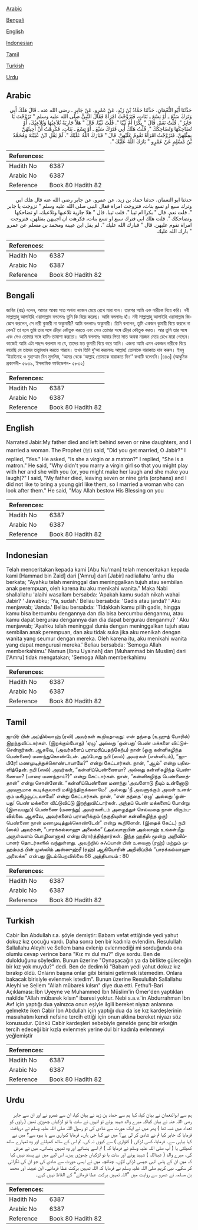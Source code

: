 [Arabic](#arabic)

[Bengali](#bengali)

[English](#english)

[Indonesian](#indonesian)

[Tamil](#tamil)

[Turkish](#turkish)

[Urdu](#urdu)

## Arabic


<div dir="rtl" lang="ar" style={{fontSize:'larger',backgroundColor:'#f8f9fa',padding:20}}>
حَدَّثَنَا أَبُو النُّعْمَانِ، حَدَّثَنَا حَمَّادُ بْنُ زَيْدٍ، عَنْ عَمْرٍو، عَنْ جَابِرٍ ـ رضى الله عنه ـ قَالَ هَلَكَ أَبِي وَتَرَكَ سَبْعَ ـ أَوْ تِسْعَ ـ بَنَاتٍ، فَتَزَوَّجْتُ امْرَأَةً فَقَالَ النَّبِيُّ صلى الله عليه وسلم ‏"‏ تَزَوَّجْتَ يَا جَابِرُ ‏"‏‏.‏ قُلْتُ نَعَمْ‏.‏ قَالَ ‏"‏ بِكْرًا أَمْ ثَيِّبًا ‏"‏‏.‏ قُلْتُ ثَيِّبًا‏.‏ قَالَ ‏"‏ هَلاَّ جَارِيَةً تُلاَعِبُهَا وَتُلاَعِبُكَ، أَوْ تُضَاحِكُهَا وَتُضَاحِكُكَ ‏"‏‏.‏ قُلْتُ هَلَكَ أَبِي فَتَرَكَ سَبْعَ ـ أَوْ تِسْعَ ـ بَنَاتٍ، فَكَرِهْتُ أَنْ أَجِيئَهُنَّ بِمِثْلِهِنَّ، فَتَزَوَّجْتُ امْرَأَةً تَقُومُ عَلَيْهِنَّ‏.‏ قَالَ ‏"‏ فَبَارَكَ اللَّهُ عَلَيْكَ ‏"‏‏.‏ لَمْ يَقُلِ ابْنُ عُيَيْنَةَ وَمُحَمَّدُ بْنُ مُسْلِمٍ عَنْ عَمْرٍو ‏"‏ بَارَكَ اللَّهُ عَلَيْكَ ‏"‏‏.‏
</div>
<div style={{backgroundColor:'#f8f9fa',padding:20, marginBottom: 10}}><table> <thead> <tr> <th>References:</th> <th></th> </tr> </thead> <tbody><tr><td>Hadith No</td><td>6387</td></tr><tr><td>Arabic No</td><td>6387</td></tr><tr><td>Reference</td><td>Book 80 Hadith 82</td></tr></tbody></table></div>


<div dir="rtl" lang="ar" style={{fontSize:'larger',backgroundColor:'#f8f9fa',padding:20}}>
حدثنا ابو النعمان، حدثنا حماد بن زيد، عن عمرو، عن جابر رضى الله عنه قال هلك ابي وترك سبع او تسع بنات، فتزوجت امراة فقال النبي صلى الله عليه وسلم " تزوجت يا جابر ". قلت نعم. قال " بكرا ام ثيبا ". قلت ثيبا. قال " هلا جارية تلاعبها وتلاعبك، او تضاحكها وتضاحكك ". قلت هلك ابي فترك سبع او تسع بنات، فكرهت ان اجييهن بمثلهن، فتزوجت امراة تقوم عليهن. قال " فبارك الله عليك ". لم يقل ابن عيينة ومحمد بن مسلم عن عمرو " بارك الله عليك
</div>
<div style={{backgroundColor:'#f8f9fa',padding:20, marginBottom: 10}}><table> <thead> <tr> <th>References:</th> <th></th> </tr> </thead> <tbody><tr><td>Hadith No</td><td>6387</td></tr><tr><td>Arabic No</td><td>6387</td></tr><tr><td>Reference</td><td>Book 80 Hadith 82</td></tr></tbody></table></div>

## Bengali


<div dir="ltr" lang="bn" style={{fontSize:'larger',backgroundColor:'#f8f9fa',padding:20}}>
জাবির (রাঃ) বলেন, আমার আব্বা সাত অথবা নয়জন মেয়ে রেখে মারা যান। তারপর আমি এক নারীকে বিয়ে করি। নবী সাল্লাল্লাহু আলাইহি ওয়াসাল্লাম বললেনঃ তুমি কি বিয়ে করেছ। আমি বললামঃ হাঁ। নবী সাল্লাল্লাহু আলাইহি ওয়াসাল্লাম জিজ্ঞেস করলেন, সে নারী কুমারী না অকুমারী? আমি বললামঃ অকুমারী। তিনি বললেন, তুমি একজন কুমারী বিয়ে করলে না কেন? তা হলে তুমি তার সঙ্গে ক্রীড়া কৌতুক করতে এবং সেও তোমার সঙ্গে ক্রীড়া কৌতুক করত। আর তুমি তার সঙ্গে এবং সেও তোমার সঙ্গে হাসি-তামাশা করতো। আমি বললামঃ আমার পিতা সাত অথবা নয়জন মেয়ে রেখে মারা গেছেন। কাজেই আমি এটা পছন্দ করলাম না যে, তাদের মত কুমারী বিয়ে করে আনি। এজন্য আমি এমন একজন নারীকে বিয়ে করেছি যে তাদের তত্ত্বাবধান করতে পারবে। তখন তিনি দু‘আ করলেনঃ আল্লাহ! তোমাকে বারাকাত দান করুন। ইবনু ‘উয়াইনাহ ও মুহাম্মাদ বিন মুসলিম, ‘আমর থেকে ‘আল্লাহ তোমাকে বারাকাত দিন’’ কথাটি বলেননি।[৪৪৩] (আধুনিক প্রকাশনী- ৫৯৩৯, ইসলামিক ফাউন্ডেশন- ৫৮৩২)
</div>
<div style={{backgroundColor:'#f8f9fa',padding:20, marginBottom: 10}}><table> <thead> <tr> <th>References:</th> <th></th> </tr> </thead> <tbody><tr><td>Hadith No</td><td>6387</td></tr><tr><td>Arabic No</td><td>6387</td></tr><tr><td>Reference</td><td>Book 80 Hadith 82</td></tr></tbody></table></div>

## English


<div dir="ltr" lang="en" style={{fontSize:'larger',backgroundColor:'#f8f9fa',padding:20}}>
Narrated Jabir:My father died and left behind seven or nine daughters, and I married a woman. The Prophet (ﷺ) said, "Did you get married, O Jabir?" I replied, "Yes." He asked, "Is she a virgin or a matron?" I replied, "She is a matron." He said, "Why didn't you marry a virgin girl so that you might play with her and she with you (or, you might make her laugh and she make you laugh)?" I said, "My father died, leaving seven or nine girls (orphans) and I did not like to bring a young girl like them, so I married a woman who can look after them." He said, "May Allah bestow His Blessing on you
</div>
<div style={{backgroundColor:'#f8f9fa',padding:20, marginBottom: 10}}><table> <thead> <tr> <th>References:</th> <th></th> </tr> </thead> <tbody><tr><td>Hadith No</td><td>6387</td></tr><tr><td>Arabic No</td><td>6387</td></tr><tr><td>Reference</td><td>Book 80 Hadith 82</td></tr></tbody></table></div>

## Indonesian


<div dir="ltr" lang="id" style={{fontSize:'larger',backgroundColor:'#f8f9fa',padding:20}}>
Telah menceritakan kepada kami [Abu Nu'man] telah menceritakan kepada kami [Hammad bin Zaid] dari ['Amru] dari [Jabir] radliallahu 'anhu dia berkata; "Ayahku telah meninggal dan meninggalkan tujuh atau sembilan anak perempuan, oleh karena itu aku menikahi wanita." Maka Nabi shallallahu 'alaihi wasallam bersabda: 'Apakah kamu sudah nikah wahai Jabir? ' Jawabku; 'Ya, sudah.' Beliau bersabda: 'Gadis atau janda? ' Aku menjawab; 'Janda.' Beliau bersabda: 'Tidakkah kamu pilih gadis, hingga kamu bisa bercumbu dengannya dan dia bisa bercumbu denganmu, atau kamu dapat bergurau dengannya dan dia dapat bergurau denganmu? ' Aku menjawab; 'Ayahku telah meninggal dunia dengan meninggalkan tujuh atau sembilan anak perempuan, dan aku tidak suka jika aku menikah dengan wanita yang seumur dengan mereka. Oleh karena itu, aku menikahi wanita yang dapat mengurusi mereka.' Beliau bersabda: 'Semoga Allah memberkahimu.' Namun [Ibnu Uyainah] dan [Muhammad bin Muslim] dari ['Amru] tidak mengatakan; 'Semoga Allah memberkahimu
</div>
<div style={{backgroundColor:'#f8f9fa',padding:20, marginBottom: 10}}><table> <thead> <tr> <th>References:</th> <th></th> </tr> </thead> <tbody><tr><td>Hadith No</td><td>6387</td></tr><tr><td>Arabic No</td><td>6387</td></tr><tr><td>Reference</td><td>Book 80 Hadith 82</td></tr></tbody></table></div>

## Tamil


<div dir="ltr" lang="ta" style={{fontSize:'larger',backgroundColor:'#f8f9fa',padding:20}}>
ஜாபிர் பின் அப்தில்லாஹ் (ரலி) அவர்கள் கூறியதாவது: என் தந்தை (உஹுத் போரில்) இறந்துவிட்டார்கள். (இறக்கும்போது) ‘ஏழு’ அல்லது ‘ஒன்பது’ பெண் மக்களை விட்டுச்சென்றார்கள். ஆகவே, (அவர்களைப் பராமரிப்பதற்கேற்ப) நான் (ஒரு கன்னிகழிந்த பெண்ணை) மணந்துகொண்டேன். அப்போது நபி (ஸல்) அவர்கள் (என்னிடம்), “ஜாபிரே! மணமுடித்துக்கொண்டாயாமே?” என்று கேட்டார்கள். நான், “ஆம்” என்று பதிலளித்தேன். நபி (ஸல்) அவர்கள், “கன்னிப்பெண்ணையா? அல்லது கன்னிகழிந்த பெண்ணையா? (யாரை மணந்தாய்?)” என்று கேட்டார்கள். நான், “கன்னிகழிந்த பெண்ணைத்தான்” என்று சொன்னேன். “கன்னிப்பெண்ணை மணந்து ‘அவளோடு நீயும் உன்னோடு அவளுமாக கூடிக்குலாவி மகிழ்ந்திருக்கலாமே!’ அல்லது ‘நீ அவளுக்கும் அவள் உனக்கும் மகிழ்வூட்டலாமே!’ என்று கேட்டார்கள். நான், “என் தந்தை ‘ஏழு’ அல்லது ‘ஒன்பது’ பெண் மக்களை விட்டுவிட்டு இறந்துவிட்டார்கள். அந்தப் பெண் மக்களைப் போன்று (இளவயதுப்) பெண்ணை (மணந்து) அவர்களிடம் அழைத்துச் செல்வதை நான் விரும்பவில்லை. ஆகவே, அவர்களைப் பராமரிக்கும் (தகுதியுள்ள கன்னிகழிந்த ஒரு) பெண்ணை நான் மணமுடித்துக்கொண்டேன்” என்று கூறினேன். (இதைக் கேட்ட) நபி (ஸல்) அவர்கள், “பாரக்கல்லாஹு அலைக்க” (அவ்வாறாயின் அல்லாஹ் உங்கள்மீது அருள்வளம் பொழிவானாக) என்று பிரார்த்தித்தார்கள். இந்த ஹதீஸ் மூன்று அறிவிப்பாளர் தொடர்களில் வந்துள்ளது. அவற்றில் சுஃப்யான் பின் உயைனா (ரஹ்) மற்றும் முஹம்மத் பின் முஸ்லிம் அஸ்ஸுஹ்ரீ (ரஹ்) ஆகியோரின் அறிவிப்பில் “பாரக்கல்லாஹு அலைக்க” என்பது இடம்பெறவில்லை.68 அத்தியாயம் : 80
</div>
<div style={{backgroundColor:'#f8f9fa',padding:20, marginBottom: 10}}><table> <thead> <tr> <th>References:</th> <th></th> </tr> </thead> <tbody><tr><td>Hadith No</td><td>6387</td></tr><tr><td>Arabic No</td><td>6387</td></tr><tr><td>Reference</td><td>Book 80 Hadith 82</td></tr></tbody></table></div>

## Turkish


<div dir="ltr" lang="tr" style={{fontSize:'larger',backgroundColor:'#f8f9fa',padding:20}}>
Cabir İbn Abdullah r.a. şöyle demiştir: Babam vefat ettiğinde yedi yahut dokuz kız çocuğu vardı. Daha sonra ben bir kadınla evlendim. Resulullah Sallallahu Aleyhi ve Sellem bana evlenip evlenmediği mi sorduğunda ona olumlu cevap verince bana "Kız mı dul mu?" diye sordu. Ben de dulolduğunu söyledim. Bunun üzerine "Oynaşacağın ya da birlikte güleceğin bir kız yok muydu?" dedi. Ben de dedim ki "Babam yedi yahut dokuz kız bırakıp öldü. Onların başına onlar gibi birisini getirmek istemedim. Onlara bakacak birisiyle evlenmek istedim". Bunun üzerine Resulullah Sallallahu Aleyhi ve Sellem "Allah mübarek kılsın" diye dua etti. Fethu'l-Bari Açıklaması: İbn Uyeyne ve Muhammed İbn Müslim'in Ömer'den yaptıkları nakilde "Allah mübarek kılsın" ibaresi yoktur. Nebi s.a.v.'in Abdurrahman İbn Avf için yaptığı dua yalnızca onun eşiyle ilgili bereket niyazı anlamına gelmekte iken Cabir İbn Abdullah için yaptığı dua da ise kız kardeşlerinin masıahatını kendi nefsine tercih ettiği için onun aklına bereket niyazı söz konusudur. Çünkü Cabir kardeşleri sebebiyle genelde genç bir erkeğin tercih edeceği bir kızla evlenmek yerine dul bir kadınla evlenmeyi yeğlemiştir
</div>
<div style={{backgroundColor:'#f8f9fa',padding:20, marginBottom: 10}}><table> <thead> <tr> <th>References:</th> <th></th> </tr> </thead> <tbody><tr><td>Hadith No</td><td>6387</td></tr><tr><td>Arabic No</td><td>6387</td></tr><tr><td>Reference</td><td>Book 80 Hadith 82</td></tr></tbody></table></div>

## Urdu


<div dir="rtl" lang="ur" style={{fontSize:'larger',backgroundColor:'#f8f9fa',padding:20}}>
ہم سے ابوالنعمان نے بیان کیا، کہا ہم سے حماد بن زید نے بیان کیا، ان سے عمرو نے اور ان سے جابر رضی اللہ عنہ نے بیان کیاکہ میرے والد شہید ہوئے تو انہوں نے سات یا نو لڑکیاں چھوڑی تھیں ( راوی کو تعداد میں شبہ تھا ) پھر میں نے ایک عورت سے شادی کی تو رسول اللہ صلی اللہ علیہ وسلم نے دریافت فرمایا کہ جابر کیا تم نے شادی کر لی ہے؟ میں نے کہا جی ہاں۔ فرمایا کنواری سے یا بیوہ سے؟ میں نے کہا بیاہی سے۔ فرمایا، کسی لڑکی ( کنواری ) سے کیوں نہ کی۔ تم اس کے ساتھ کھیلتے اور وہ تمہارے ساتھ کھیلتی یا ( آپ صلی اللہ علیہ وسلم نے فرمایا کہ ) تم اسے ہنساتے اور وہ تمہیں ہنساتی۔ میں نے عرض کی، میرے والد ( عبداللہ ) شہید ہوئے اور سات یا نو لڑکیاں چھوڑی ہیں۔ اس لیے میں نے پسند نہیں کیا کہ میں ان کے پاس انہی جیسی لڑکی لاؤں۔ چنانچہ میں نے ایسی عورت سے شادی کی جو ان کی نگرانی کر سکے۔ نبی کریم صلی اللہ علیہ وسلم نے فرمایا کہ اللہ تمہیں برکت عطا فرمائے۔ ابن عیینہ اور محمد بن مسلمہ نے عمرو سے روایت میں ”اللہ تمہیں برکت عطا فرمائے“ کے الفاظ نہیں کہے۔
</div>
<div style={{backgroundColor:'#f8f9fa',padding:20, marginBottom: 10}}><table> <thead> <tr> <th>References:</th> <th></th> </tr> </thead> <tbody><tr><td>Hadith No</td><td>6387</td></tr><tr><td>Arabic No</td><td>6387</td></tr><tr><td>Reference</td><td>Book 80 Hadith 82</td></tr></tbody></table></div>